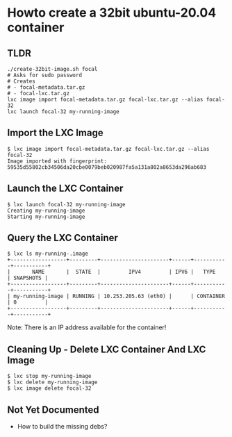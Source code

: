 Howto create a 32bit ubuntu-20.04 container
===========================================

TLDR
----

```
./create-32bit-image.sh focal
# Asks for sudo password
# Creates
# - focal-metadata.tar.gz
# - focal-lxc.tar.gz
lxc image import focal-metadata.tar.gz focal-lxc.tar.gz --alias focal-32
lxc launch focal-32 my-running-image
```

Import the LXC Image
--------------------

```
$ lxc image import focal-metadata.tar.gz focal-lxc.tar.gz --alias focal-32
Image imported with fingerprint: 59535d55802cb34506da20cbe0079beb020987fa5a131a802a8653da296ab683
```

Launch the LXC Container
------------------------

```
$ lxc launch focal-32 my-running-image
Creating my-running-image
Starting my-running-image
```

Query the LXC Container
-----------------------

```
$ lxc ls my-running-.image
+------------------+---------+----------------------+------+-----------+-----------+
|       NAME       |  STATE  |         IPV4         | IPV6 |   TYPE    | SNAPSHOTS |
+------------------+---------+----------------------+------+-----------+-----------+
| my-running-image | RUNNING | 10.253.205.63 (eth0) |      | CONTAINER | 0         |
+------------------+---------+----------------------+------+-----------+-----------+
```

Note: There is an IP address available for the container!

Cleaning Up - Delete LXC Container And LXC Image
------------------------------------------------

```
$ lxc stop my-running-image
$ lxc delete my-running-image
$ lxc image delete focal-32
```

Not Yet Documented
------------------

- How to build the missing debs?
